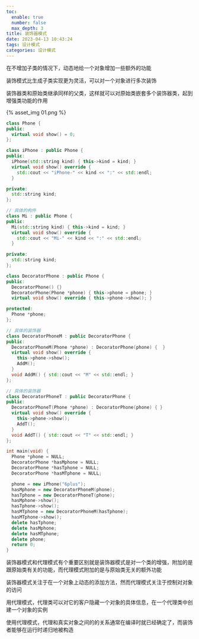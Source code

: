 ```yaml
---
toc:
  enable: true
  number: false
  max_depth: 3
title: 装饰器模式
date: 2023-04-13 10:43:24
tags: 设计模式
categories: 设计模式
---
```


在不增加子类的情况下，动态地给一个对象增加一些额外的功能

装饰模式比生成子类实现更为灵活，可以对一个对象进行多次装饰

装饰器类和原始类继承同样的父类，这样就可以对原始类嵌套多个装饰器类，起到增强类功能的作用

{% asset_img 01.png %}

```cpp
class Phone {
public:
  virtual void show() = 0;
};

class iPhone : public Phone {
public:
  iPhone(std::string kind) { this->kind = kind; }
  virtual void show() override {
    std::cout << "iPhone-" << kind << ":" << std::endl;
  }

private:
  std::string kind;
};

// 具体的构件
class Mi : public Phone {
public:
  Mi(std::string kind) { this->kind = kind; }
  virtual void show() override {
    std::cout << "Mi-" << kind << ":" << std::endl;
  }

private:
  std::string kind;
};

class DecoratorPhone : public Phone {
public:
  DecoratorPhone() {}
  DecoratorPhone(Phone *phone) { this->phone = phone; }
  virtual void show() override { this->phone->show(); }

protected:
  Phone *phone;
};

// 具体的装饰器
class DecoratorPhoneM : public DecoratorPhone {
public:
  DecoratorPhoneM(Phone *phone) : DecoratorPhone(phone) {  }
  virtual void show() override {
    this->phone->show();
    AddM();
  }
  void AddM() { std::cout << "M" << std::endl; }
};

// 具体的装饰器
class DecoratorPhoneT : public DecoratorPhone {
public:
  DecoratorPhoneT(Phone *phone) : DecoratorPhone(phone) { }
  virtual void show() override {
    this->phone->show();
    AddT();
  }
  void AddT() { std::cout << "T" << std::endl; }
};

int main(void) {
  Phone *phone = NULL;
  DecoratorPhone *hasMphone = NULL;
  DecoratorPhone *hasTphone = NULL;
  DecoratorPhone *hasMTphone = NULL;

  phone = new iPhone("6plus");
  hasMphone = new DecoratorPhoneM(phone);
  hasTphone = new DecoratorPhoneT(phone);
  hasMphone->show();
  hasTphone->show();
  hasMTphone = new DecoratorPhoneM(hasTphone);
  hasMTphone->show();
  delete hasTphone;
  delete hasMphone;
  delete hasMTphone;
  delete phone;
  return 0;
}
```

装饰器模式和代理模式有个重要区别就是装饰器模式是对一个类的增强，附加的是跟原始类有关的功能，而代理模式附加的是与原始类无关的额外功能

装饰器模式关注于在一个对象上动态的添加方法，然而代理模式关注于控制对对象的访问

用代理模式，代理类可以对它的客户隐藏一个对象的具体信息，在一个代理类中创建一个对象的实例

使用代理模式，代理和真实对象之间的的关系通常在编译时就已经确定了，而装饰者能够在运行时递归地被构造